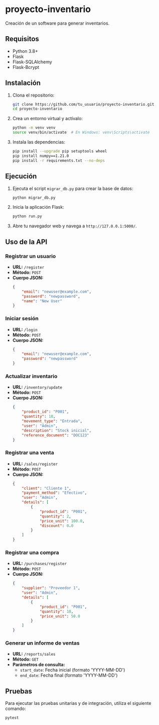 # proyecto-inventario

Creación de un software para generar inventarios.

## Requisitos

- Python 3.8+
- Flask
- Flask-SQLAlchemy
- Flask-Bcrypt

## Instalación

1. Clona el repositorio:
    ```sh
    git clone https://github.com/tu_usuario/proyecto-inventario.git
    cd proyecto-inventario
    ```

2. Crea un entorno virtual y actívalo:
    ```sh
    python -m venv venv
    source venv/bin/activate  # En Windows: venv\Scripts\activate
    ```

3. Instala las dependencias:
    ```sh
    pip install --upgrade pip setuptools wheel
    pip install numpy==1.21.0
    pip install -r requirements.txt --no-deps
    ```

## Ejecución

1. Ejecuta el script `migrar_db.py` para crear la base de datos:
    ```sh
    python migrar_db.py
    ```

2. Inicia la aplicación Flask:
    ```sh
    python run.py
    ```

3. Abre tu navegador web y navega a `http://127.0.0.1:5000/`.

## Uso de la API

### Registrar un usuario

- **URL:** `/register`
- **Método:** `POST`
- **Cuerpo JSON:**
    ```json
    {
        "email": "newuser@example.com",
        "password": "newpassword",
        "name": "New User"
    }
    ```

### Iniciar sesión

- **URL:** `/login`
- **Método:** `POST`
- **Cuerpo JSON:**
    ```json
    {
        "email": "newuser@example.com",
        "password": "newpassword"
    }
    ```

### Actualizar inventario

- **URL:** `/inventory/update`
- **Método:** `POST`
- **Cuerpo JSON:**
    ```json
    {
        "product_id": "P001",
        "quantity": 10,
        "movement_type": "Entrada",
        "user": "Admin",
        "description": "Stock inicial",
        "reference_document": "DOC123"
    }
    ```

### Registrar una venta

- **URL:** `/sales/register`
- **Método:** `POST`
- **Cuerpo JSON:**
    ```json
    {
        "client": "Cliente 1",
        "payment_method": "Efectivo",
        "user": "Admin",
        "details": [
            {
                "product_id": "P001",
                "quantity": 2,
                "price_unit": 100.0,
                "discount": 0.0
            }
        ]
    }
    ```

### Registrar una compra

- **URL:** `/purchases/register`
- **Método:** `POST`
- **Cuerpo JSON:**
    ```json
    {
        "supplier": "Proveedor 1",
        "user": "Admin",
        "details": [
            {
                "product_id": "P001",
                "quantity": 10,
                "price_unit": 50.0
            }
        ]
    }
    ```

### Generar un informe de ventas

- **URL:** `/reports/sales`
- **Método:** `GET`
- **Parámetros de consulta:**
    - `start_date`: Fecha inicial (formato 'YYYY-MM-DD')
    - `end_date`: Fecha final (formato 'YYYY-MM-DD')

## Pruebas

Para ejecutar las pruebas unitarias y de integración, utiliza el siguiente comando:

```sh
pytest